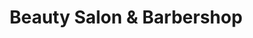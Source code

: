 ---
title: "Beauty Salon & Barbershop"
url: /baguio/beauty-salon-und-barbershop-cordillera-road/
shop: Kosmetik
---